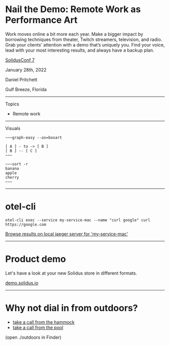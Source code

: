 # Nail the Demo: Remote Work as Performance Art

Work moves online a bit more each year. Make a bigger impact by borrowing techniques from theater, Twitch streamers, television, and radio. Grab your clients’ attention with a demo that’s uniquely you. Find your voice, lead with your most interesting results, and always have a backup plan.

[SolidusConf 7](https://conf.solidus.io/solidus-conf-7-solid-us-support-open-source/)

January 28th, 2022

Daniel Pritchett

Gulf Breeze, Florida

---

Topics

- Remote work 

---

Visuals

```
~~~graph-easy --as=boxart

[ A ] - to -> [ B ]
[ B ] -- [ C ]
~~~
```

```
~~~sort -r
banana
apple
cherry
~~~
```

---

# otel-cli

```
otel-cli exec --service my-service-mac --name "curl google" curl https://google.com
```

[Browse results on local jaeger server for 'my-service-mac'](http://localhost:16686/search?service=my-service-mac)

---

# Product demo

Let's have a look at your new Solidus store in different formats.

[demo.solidus.io](http://demo.solidus.io/)

---

# Why not dial in from outdoors?

- [take a call from the hammock](./outdoors/call_from_the_yard.MOV)
- [take a call from the pool](./outdoors/call_from_the_pool.MOV)

(open ./outdoors in Finder)